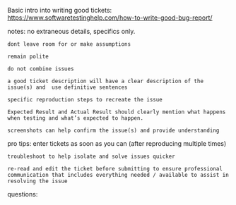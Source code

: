Basic intro into writing good tickets:
https://www.softwaretestinghelp.com/how-to-write-good-bug-report/

notes:
	no extraneous details, specifics only.
	
	dont leave room for or make assumptions
	
	remain polite 
	
	do not combine issues

	a good ticket description will have a clear description of the issue(s) and  use definitive sentences

	specific reproduction steps to recreate the issue

	Expected Result and Actual Result should clearly mention what happens when testing and what’s expected to happen.

	screenshots can help confirm the issue(s) and provide understanding

pro tips:
	enter tickets as soon as you can (after reproducing multiple times)

	troubleshoot to help isolate and solve issues quicker

	re-read and edit the ticket before submitting to ensure professional communication that includes everything needed / available to assist in resolving the issue


questions:
